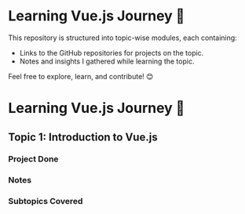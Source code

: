 # Learning Vue.js Journey 🚀

This repository is structured into topic-wise modules, each containing:  
- Links to the GitHub repositories for projects on the topic.  
- Notes and insights I gathered while learning the topic.  

Feel free to explore, learn, and contribute! 😊

# Learning Vue.js Journey 🚀  

## Topic 1: Introduction to Vue.js  
### Project Done  
### Notes  
### Subtopics Covered  
